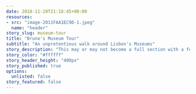 ```yaml
---
date: 2018-11-28T21:18:45+00:00
resources:
- src: "image-2011FAA1EC9D-1.jpeg"
  name: "header"
story_slug: museum-tour
title: "Bruno's Museum Tour"
subtitle: "An unpretentious walk around Lisbon's Museums"
story_description: "This may or may not become a full section with a few Museums in Lisbon, time will tell."
story_color: "#ffffff"
story_header_height: "400px"
story_published: true
options:
  unlisted: false
story_featured: false
---
```







